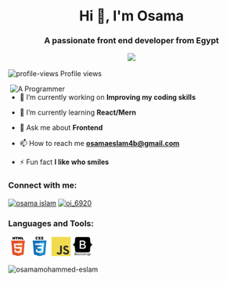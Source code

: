 
<h1 align="center">Hi 👋, I'm Osama</h1>
<h3 align="center">A passionate front end developer from Egypt</h3>
<p align="center">
  <a href="https://github.com/DenverCoder1/readme-typing-svg"><img src="https://readme-typing-svg.herokuapp.com/?lines=Frontend%20Developer;Always%20Learning%20New%20Things&font=Fira%20Code&center=true&width=440&height=45&color=363062&vCenter=true&size=22"></a>
</p> 

<p align="left"> <img src="https://komarev.com/ghpvc/?username=osamamohammed-eslam&label=Profile%20views&color=0e75b6&style=flat" alt="profile-views
Profile views" /> </p>
<img src="https://github.com/abhisheknaiidu/abhisheknaiidu/blob/master/code.gif?raw=true" alt="A Programmer" align="right" width="500" />



- 🔭 I’m currently working on **Improving my coding skills**

- 🌱 I’m currently learning **React/Mern**

- 💬 Ask me about **Frontend**

- 📫 How to reach me **osamaeslam4b@gmail.com**

- ⚡ Fun fact **I like who smiles**

<h3 align="left">Connect with me:</h3>
<p align="left">
<a href="https://www.linkedin.com/in/osama-islam-6219a824b/" target="blank"><img align="center" src="https://upload.wikimedia.org/wikipedia/commons/thumb/c/ca/LinkedIn_logo_initials.png/640px-LinkedIn_logo_initials.png" alt="osama islam" height="30" width="30" /></a>
<a href="https://instagram.com/oi_6920" target="blank"><img align="center" src="https://raw.githubusercontent.com/rahuldkjain/github-profile-readme-generator/master/src/images/icons/Social/instagram.svg" alt="oi_6920" height="30" width="40" /></a>
</p>

<h3 align="left">Languages and Tools:</h3>
<p align="left"> 
<a href="https://www.w3.org/html/" target="_blank" rel="noreferrer">
<img src="https://raw.githubusercontent.com/devicons/devicon/master/icons/html5/html5-original-wordmark.svg" alt="html5" width="40" height="40"/></a>
<a href="https://www.w3schools.com/css/" target="_blank" rel="noreferrer">
<img src="https://raw.githubusercontent.com/devicons/devicon/master/icons/css3/css3-original-wordmark.svg" alt="css3" width="40" height="40"/></a>
<a href="https://developer.mozilla.org/en-US/docs/Web/JavaScript" target="_blank" rel="noreferrer">
<img src="https://raw.githubusercontent.com/devicons/devicon/master/icons/javascript/javascript-original.svg" alt="javascript" width="40" height="40"/></a>
<a href="https://getbootstrap.com" target="_blank" rel="noreferrer">
<img src="https://raw.githubusercontent.com/devicons/devicon/master/icons/bootstrap/bootstrap-plain-wordmark.svg" alt="bootstrap" width="40" height="40"/></a>
</p>

<p><img align="center" src="https://github-readme-stats.vercel.app/api/top-langs?username=osamamohammed-eslam&show_icons=true&locale=en&layout=compact" alt="osamamohammed-eslam" /></p>
